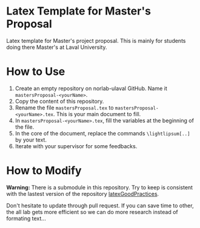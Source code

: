 # Latex Template for Master's Proposal
Latex template for Master's project proposal. 
This is mainly for students doing there Master's at Laval University.

# How to Use
1. Create an empty repository on norlab-ulaval GitHub. Name it `mastersProposal-<yourName>`.
1. Copy the content of this repository.
1. Rename the file `mastersProposal.tex` to `mastersProposal-<yourName>.tex`. This is your main document to fill.
1. In `mastersProposal-<yourName>.tex`, fill the variables at the beginning of the file.
1. In the core of the document, replace the commands `\lightlipsum[..]` by your text.
1. Iterate with your supervisor for some feedbacks.

# How to Modify
__Warning:__ There is a submodule in this repository. 
Try to keep is consistent with the lastest version of the repository [latexGoodPractices](https://github.com/norlab-ulaval/latexGoodPractices).

Don't hesitate to update through pull request.
If you can save time to other, the all lab gets more efficient so we can do more research instead of formating text...

